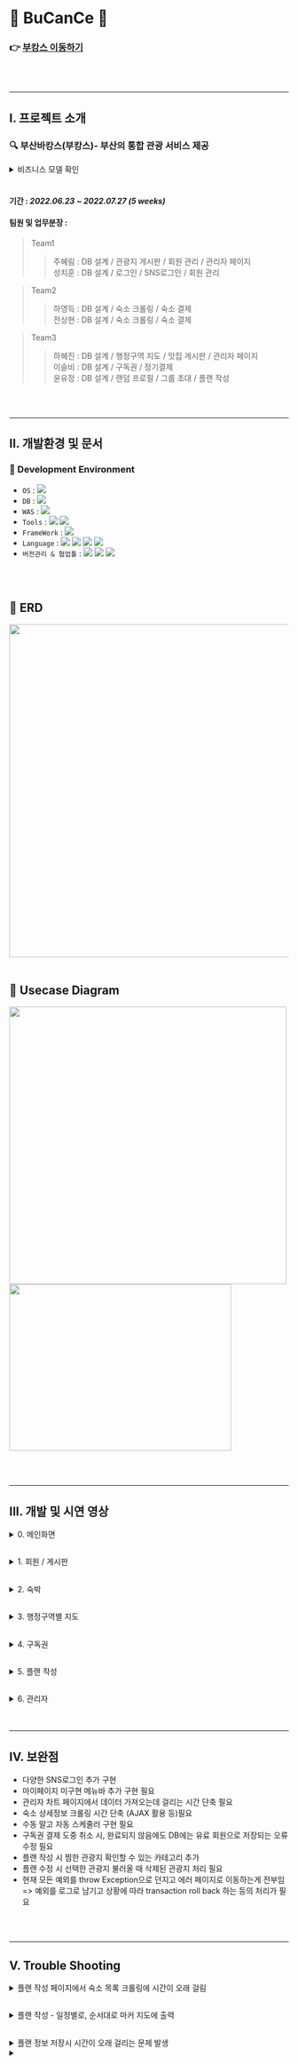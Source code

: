 # :ocean: BuCanCe :ocean:
### :point_right: <a href="http://itwillbs5.cafe24.com/main" target="_blank">부캉스 이동하기</a>
<br><br><hr>

I. 프로젝트 소개
-----
 ### :mag: 부산바캉스(부캉스)- 부산의 통합 관광 서비스 제공
 <details>
 <summary>비즈니스 모델 확인</summary>
 <br>
 
> #### 1. 관광지/맛집 : 플랜을 작성할 때 관광지를 찾을 수고를 덜기 위해 게시판을 만들었고, 방문자들의 리뷰를 공유할 수 있음
> #### 2. 숙소 : 크롤링해 온 내용으로 예약 가능한 숙소 정보 / 가격을 확인할 수 있음
> #### 3. 구독권 : 구독권 구매 회원에게 추가 플랜 작성하는 서비스 제공
>> #### => 수익 창출 기대
> #### 4. 플랜 작성 : 혼자가 아니라 그룹으로 초대해서 플랜을 작성하고 공유가능
>> #### => 경쟁력 확보 
</details>
<br>
 
#### 기간 : <i>2022.06.23 ~ 2022.07.27   (5 weeks) </i>
#### 팀원 및 업무분장 : 
> Team1
>> 주혜림 : DB 설계 / 관광지 게시판 / 회원 관리 / 관리자 페이지   
>> 성치훈 : DB 설계 / 로그인 / SNS로그인 / 회원 관리   

> Team2   
>> 하영득 : DB 설계 / 숙소 크롤링 / 숙소 결제   
>> 전상현 : DB 설계 / 숙소 크롤링 / 숙소 결제

> Team3
>> 하혜진 : DB 설계 / 행정구역 지도 / 맛집 게시판 / 관리자 페이지   
>> 이슬비 : DB 설계 / 구독권 / 정기결제    
>> 윤유정 : DB 설계 / 랜덤 프로필 / 그룹 초대 / 플랜 작성

<br><br>
<hr>

 II. 개발환경 및 문서
 -----
### :wrench: Development Environment
- `OS` : <img src="https://img.shields.io/badge/windows10-0078D6?style=for-the-badge&logo=windows&logoColor=white">
- `DB` : <img src="https://img.shields.io/badge/MySQL5.5.17-4479A1?style=for-the-badge&logo=MySQL&logoColor=white">
- `WAS` : <img src="https://img.shields.io/badge/Apache tomcat 8.5-F8DC75?style=for-the-badge&logo=Apache Tomcat&logoColor=black">
- `Tools` : <img src="https://img.shields.io/badge/STS-6DB33F?style=for-the-badge&logo=Spring&logoColor=white"> <img src="https://img.shields.io/badge/VS Code-007ACC?style=for-the-badge&logo=Visual Studio Code&logoColor=white">
- `FrameWork` : <img src="https://img.shields.io/badge/Spring FrameWork 4.3.8-6DB33F?style=for-the-badge&logo=Spring&logoColor=white">
- `Language` : <img src="https://img.shields.io/badge/JAVA8-007396?style=for-the-badge&logo=java&logoColor=white"> <img src="https://img.shields.io/badge/HTML5-E34F26?style=for-the-badge&logo=HTML5&logoColor=white"> <img src="https://img.shields.io/badge/CSS3-1572B6?style=for-the-badge&logo=CSS3&logoColor=white"> <img src="https://img.shields.io/badge/JavaScript-F7DF1E?style=for-the-badge&logo=JavaScript&logoColor=white">
- `버전관리 & 협업툴` : <img src="https://img.shields.io/badge/Git-F05032?style=for-the-badge&logo=Git&logoColor=white"> <img src="https://img.shields.io/badge/GitHub-181717?style=for-the-badge&logo=GitHub&logoColor=white"> <img src="https://img.shields.io/badge/Slack-4A154B?style=for-the-badge&logo=Slack&logoColor=white">

<br><br>

## :wrench: ERD
<img src="https://user-images.githubusercontent.com/97975367/184006127-baf77ec8-0900-4b31-8f71-3028040fb3a5.png" width="700" height="600"/>
<br><br>

## :wrench: Usecase Diagram
<img src="https://user-images.githubusercontent.com/97975367/184006446-1fb02b52-10b4-4b93-b14b-51deb92798bb.png" width="500" height="500"/><img src="https://user-images.githubusercontent.com/97975367/184006503-50c46c07-8c3f-4d09-8abc-31d1bbc22573.png" width="400" height="300"/>

<br><br>
<hr>


III. 개발 및 시연 영상
-----
<details>
 <summary>0. 메인화면</summary>
 <br>
 
 [main](https://user-images.githubusercontent.com/97975367/184119317-f2e63857-b745-451c-bae6-df59ba7b98a0.webm)
 </details>

##  
<details>
<summary> 1. 회원 / 게시판</summary>

### 1) 회원가입
- 유효성 검사 통과 후 회원가입 가능
- 주소 검색 Daum API 이용

    <img src="https://user-images.githubusercontent.com/97975367/184116785-3c9d600d-19d4-49f6-9da5-a574b55f5eaf.png" width="350" height="400" />
<br>

### 2) 로그인
- 일반 로그인 or 카카오 로그인 가능

    <img src="https://user-images.githubusercontent.com/97975367/184117021-3cf42046-64c1-470d-b74f-e3943f2282a1.png" width="300" height="200" />
<br>

### 3) 마이페이지
- 찜목록(관광지 / 맛집) 확인 가능

    <img src="https://user-images.githubusercontent.com/97975367/184117354-599f14c4-f5b3-4fd4-8a8f-5dda28c50572.png" width="600" height="450" />
<br>

### 4) 관광지 게시판
- 조회수, 댓글수, 좋아요 수 확인 가능
- 공공데이터Api 사용하여 부산 현재 날씨 출력
 
 [tour_board.webm](https://user-images.githubusercontent.com/97975367/184169946-b9afac11-9ba3-4e53-95ea-86fb086bd695.webm)

 
<br>
 
 ### 5) 관광지 상세정보
 - 댓글 작성 가능
 - 네이버 검색 api로 리뷰 노출
 - 카카오맵 api로 길찾기 기능 제공
 
[tour_detail.webm](https://user-images.githubusercontent.com/97975367/184127632-8bb86f68-22bc-42b5-84b4-26a0c63b8077.webm)

 <br>
</details>

## 
<details>
<summary>2. 숙박</summary>

### 1) 숙박 목록
- 숙박정보 크롤링으로 인한 페이지 지연 현상 => 로딩bar & 무한스크롤을 활용하여 자연스럽게 구현
 
 [accomodation_list](https://user-images.githubusercontent.com/97975367/184119684-3e99573e-8523-4cfc-844b-aa5825bc2df5.webm)
 
<br>
 
 ### 2) 숙박 상세정보
 - 크롤링해온 숙소 상세정보와 카카오 지도 API 활용하여 숙소의 위치정보+로드뷰 노출

[accomodation_detail](https://user-images.githubusercontent.com/97975367/184120478-ef870a02-b74f-4e59-804e-33e3638a7a1a.webm)
 
<br>
 
 ### 3) 숙박 결제 & 환불 기능
 - 결제수단과 약관동의를 선택 후 아임포트 API 이용해 결제 가능
 <img src="https://user-images.githubusercontent.com/97975367/184124990-7694a4af-916b-4c24-b168-80bbddcae1e6.png" width="500" height="350" />
 
 <br><br>
 
 - 예약 내역에서 숙소 환불 가능
 <img src="https://user-images.githubusercontent.com/97975367/184125187-c1428091-3e3e-44b6-b3a7-b89da9d971cc.png" width="200" height="400" />
 
</details>

##
<details>
 <summary>3. 행정구역별 지도  </summary>
 <br>
 
 - 행정구역 클릭시 해당 행정구역의 관광지 출력
 
[polygon.webm](https://user-images.githubusercontent.com/97975367/184126305-e1158cd0-75ef-4da2-88cc-a601aa08a31f.webm)
 
 <br> 
 
</details>

##
<details>
 <summary>4. 구독권  </summary>
 <br>
 
 ### 1) 유료회원 구독권
 - Payple을 이용하여 구독권 '1달 구독권' or '정기 구독권' 결제 구현
 
    <img src="https://user-images.githubusercontent.com/97975367/184128319-5087077c-cc49-4fae-a82f-b32ce81bb746.png" width="400" height="300" />
 
 <br>
 
 ### 2) 스케줄러
 - 수동 스케줄러 구현 => 관리자가 기간 만료 회원 삭제 & 정기결제 회원 재결제 실행
 
  <img src="https://user-images.githubusercontent.com/97975367/184180441-434071f5-01b4-40a6-aca0-b4f35ce60738.png" width="800" height="200" />

</details>


##
<details>
 <summary>5. 플랜 작성  </summary>
 <br>
 
 ### 1) 회원 초대
 - 플랜 초대 수락 / 거절
 
 [plan_invite.webm](https://user-images.githubusercontent.com/97975367/184174077-d59b4569-4c1c-4041-b053-ad915835d914.webm)

 <br>
 
 - 방장은 모달창을 통해 플랜에 회원 초대 / 초대 취소 가능
 
 [plan_invite2.webm](https://user-images.githubusercontent.com/97975367/184174606-e37767ff-10bb-40ac-8471-ca9860572327.webm)

<br>

 ### 2) 플랜 작성
 - 관광지 선택 / 관광지 검색
 
 [plan_write.webm](https://user-images.githubusercontent.com/97975367/184175854-46723370-0f12-4f28-bd65-f5afab63f1da.webm)

 <br>
 
 - 직선 경로 확인
 
 [plan_write2.webm](https://user-images.githubusercontent.com/97975367/184177945-088d2e17-bad8-4ec9-b025-df1bc755eaef.webm)

 <br>
 
 - 최소 시간 자동차 경로 확인 (최대 7개까지 확인 가능 & 누적 출력)
 
 [plan_write3.webm](https://user-images.githubusercontent.com/97975367/184178472-06b16b74-63f2-44b6-81a6-fee3b5de7424.webm)

 <br>
 
 ### 3) 저장된 플랜 확인
 - 플랜 작성 회원 확인 가능
 - 날짜별 순서대로 관광지 출력
 
 ![image](https://user-images.githubusercontent.com/97975367/184178692-60dd7e8a-8c50-433a-acbd-f283da94d8c2.png)

 <br>
</details>

##
<details>
 <summary>6. 관리자  </summary>
 <br>
 
 ### 1) 관리자 Dashboard
 - 회원가입수 / 월별 매출 등 확인 가능
 ![image](https://user-images.githubusercontent.com/97975367/184179346-ae24ed56-cc01-4c04-b25f-8bec00b6722a.png)
 
 <br>
 
 - 기간별 매출 조회 가능
 ![image](https://user-images.githubusercontent.com/97975367/184179585-01da3d3d-6145-4741-a285-17f34958e081.png)
 
 <br>
 
 ### 2) 회원 관리
 - 가입 회원 목록 확인 / 탈퇴 가능
![image](https://user-images.githubusercontent.com/97975367/184179946-cbdce296-576f-4ecf-ad03-e12152879d9d.png)

 <br>
 
 ### 3) 관광지 게시글 작성
 ![image](https://user-images.githubusercontent.com/97975367/184180153-243f9a51-00ed-4a0e-b21c-7cf2834183a7.png)

 <br>
 
 ### 4) 수동 스케줄러 실행
 ![image](https://user-images.githubusercontent.com/97975367/184180194-75817a6c-b4ba-43b9-a916-07286aaf06f6.png)

 <br>

</details>
<br><br><hr>

IV. 보완점
------
- 다양한 SNS로그인 추가 구현
- 마이페이지 미구현 메뉴바 추가 구현 필요
- 관리자 차트 페이지에서 데이터 가져오는데 걸리는 시간 단축 필요
- 숙소 상세정보 크롤링 시간 단축 (AJAX 활용 등)필요
- 수동 말고 자동 스케줄러 구현 필요
- 구독권 결제 도중 취소 시, 완료되지 않음에도 DB에는 유료 회원으로 저장되는 오류 수정 필요
- 플랜 작성 시 찜한 관광지 확인할 수 있는 카테고리 추가
- 플랜 수정 시 선택한 관광지 불러올 때 삭제된 관광지 처리 필요
- 현재 모든 예외를 throw Exception으로 던지고 에러 페이지로 이동하는게 전부임 => 예외를 로그로 남기고 상황에 따라 transaction roll back 하는 등의 처리가 필요


<br><br><hr>

V. Trouble Shooting
-----
<details>
 <summary>플랜 작성 페이지에서 숙소 목록 크롤링에 시간이 오래 걸림 </summary>
 
 <br>
 
 <b>`처음 방법`</b>
 
 처음에 크롤링 해온 내용을 session에 담아서 사용했음   
 <br>
=> But 처음에 크롤링 할 때는 여전히 시간이 오래 걸리고, 사용자가 늘어날수록 서버의 부담이 증가하는 문제가 존재
 
 <br>
 
 <b>`해결 방법`</b>
 
 플랜 작성 페이지로 이동 시 AJAX를 이용해 비동기식으로 크롤링해온 숙소 정보를 추가해줌
 
<img src="https://user-images.githubusercontent.com/97975367/184189247-26ed02f1-ca1d-49b3-bbe0-e027d5d67b31.png" width="250" hegith="600" /> => <img src="https://user-images.githubusercontent.com/97975367/184189254-f29dbf10-2743-4dad-8535-d19f49f5b3c2.png" width="250" hegith="600" />

 <br>
 
 ## 
 이 때 숙소 로딩이 완료되기 전까지 숙소 정보가 필요한 동작(관광지 삭제, 드래그로 순서 변경, 관광지 추가 등)을 하면 오류가 뜨는 문제 발생
 
 <br>
 
 <b>`해결 방법`</b>
 
 전역변수로 getHotelList = 0 변수를 두고, 숙소 로딩이 완료되면 1 값을 넣어줬음.   
 getHotelList 값이 0일 때는 숙소 정보가 필요한 동작은 실행되지 않도록 해줌
 
<img src="https://user-images.githubusercontent.com/97975367/184189943-01bf1f86-a746-45a1-ac88-cd36137ec021.png" width="500" height="150" />

 <br>
</details>

## 
<details>
 <summary>플랜 작성 - 일정별로, 순서대로 마커 지도에 출력 </summary>
 
 <br>
 
 #### 선택한 일정의 마커를 순서대로 지도에 띄우고 싶음. 즉 마커 하나에 관광지의 num값과 순서값이 필요한 상황
 
 <br>
 
 <b>`해결 방법`</b>
 
 우선 일정별로 마커에 해당하는 num값을 저장하기 위해 Positions 전역 배열 변수를 두고, 사용자가 일정을 선택하면 해당 일정만큼 빈 Map을 배열에 추가.   
 관광지를 클릭하면 key는 해당 관광지의 cNum(카테고리+num), value는 마커로 해서 키-값 쌍을 Map에 추가함  
 <br>
 _=> 사용자가 4일의 일정을 선택했을 경우, positions안에 4개의 Map이 들어있고, 해당하는 일정의 Map에 cNum-마커 쌍으로 값이 들어있음_

 <img src="https://user-images.githubusercontent.com/97975367/184190817-88677c5a-6690-4e6f-9e7a-257d0be6cd4a.png" width="870" height="140" />
 
 <br>
 
 그리고 일정별로 마커의 순서를 담을 전역 배열 변수 orderedTour를 두고, positions과 마찬가지로 일정을 선택하면 일정 수 만큼 빈 배열을 orderedTour 배열에 추가.   
 관광지를 클릭하면 cNum(카테고리+num)이 배열에 추가되도록 했고, 드래그/관광지 삭제 함수 실행 시 활성화된 날짜칸의 배열에서 관광지 순서를 다시 계산하도록 했다.   
 <br>
 _=> 사용자가 4일의 일정을 선택했을 경우 orderedTour 안에 4개의 배열이 있고, 해당하는 일정의 배열안에 cNum값이 순서대로 들어있음._
 
 <img src="https://user-images.githubusercontent.com/97975367/184191933-11434c8d-1d2d-405d-9ac0-7b38fb84cbcf.png" width="1000" height="150" />
 
 ```
 즉 orderedTour에 일정별로 관광지의 순서를 저장하고, positions에서 일정별로 관광지에 해당하는 마커정보 저장
 ```
 <br>
</details>

## 
<details>
 <summary>플랜 정보 저장시 시간이 오래 걸리는 문제 발생 </summary>
 <br>
 
 작성한 플랜 저장시 관광지/식당은 DB에 들어있는 정보이므로 cNum(카테고리+num)만을 구분자를 두고 연결해서 tour_plan 컬럼에 저장했다.   
 숙소는 크롤링해오는 정보인데 데이터가 많아서 크롤링에 시간이 오래 걸렸다.   
 플랜 확인 페이지로 이동 시 숙소 정보를 크롤링해오지 않으려고 필요한 정보 = cNum과 이미지, 위도, 경도, 타이틀을 모두 구분자를 두고 연결해서 tour_plan_extra 컬럼에 추가로 저장했다.
 
 <br>
 
 그런데 플랜 확인 / 플랜 수정 페이지에서 저장된 플랜을 가져올 때 관광지 수가 많을 수록 로딩 시간이 오래 걸리는 문제가 있었다. [10초 가까이 걸림]     
 확인 결과 관광지/식당 정보를 가져오는데 많은 시간이 소요되고 있었다.   
 <br>
 _=> 숙소는 tour_plan_extra에 저장된 정보를 한 번만 select해 왔으나, 관광지/식당은 tour_plan 컬럼에 저장된 각각의 num에 해당하는 관광지 정보를 반복해서 select해와서 시간이 오래 걸렸던게 문제였다. _  

 <br>
 
 <b>`해결 방법`</b>
 
 관광지와 식당도 숙소와 마찬가지로 cNum과 이미지, 위도, 경도 타이틀을 모두 연결해서 컬럼에 저장했다.   
 <br>
 
 ![image](https://user-images.githubusercontent.com/97975367/184194287-0ad97f50-7401-46ca-a421-c8d94d1e34f8.png)


</details>
<details>
 <summary> </summary>
</details>
